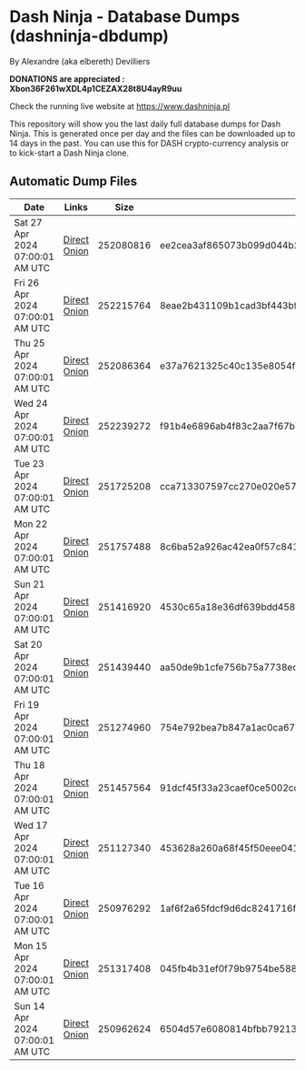 # Dash Ninja - Database Dumps (dashninja-dbdump)
By Alexandre (aka elbereth) Devilliers

**DONATIONS are appreciated : Xbon36F261wXDL4p1CEZAX28t8U4ayR9uu**

Check the running live website at https://www.dashninja.pl

This repository will show you the last daily full database dumps for Dash Ninja. This is generated once per day and the files can be downloaded up to 14 days in the past.
You can use this for DASH crypto-currency analysis or to kick-start a Dash Ninja clone.


## Automatic Dump Files
| Date | Links | Size | SHA256 |
|--|--|--|--|
| Sat 27 Apr 2024 07:00:01 AM UTC | [Direct](https://oshi.at/hHDx) [Onion](http://5ety7tpkim5me6eszuwcje7bmy25pbtrjtue7zkqqgziljwqy3rrikqd.onion/hHDx) | 252080816 | ee2cea3af865073b099d044b261db9ba7eb3dec76d664b4492f7bc2db57c06de | 
| Fri 26 Apr 2024 07:00:01 AM UTC | [Direct](https://oshi.at/szoZ) [Onion](http://5ety7tpkim5me6eszuwcje7bmy25pbtrjtue7zkqqgziljwqy3rrikqd.onion/szoZ) | 252215764 | 8eae2b431109b1cad3bf443bf999a05a7e4369e98af50b41465fde5df598fc35 | 
| Thu 25 Apr 2024 07:00:01 AM UTC | [Direct](https://oshi.at/AtMq) [Onion](http://5ety7tpkim5me6eszuwcje7bmy25pbtrjtue7zkqqgziljwqy3rrikqd.onion/AtMq) | 252086364 | e37a7621325c40c135e8054f40748e8096dea7f954fd610db6fe14c319ba53d6 | 
| Wed 24 Apr 2024 07:00:01 AM UTC | [Direct](https://oshi.at/rwRE) [Onion](http://5ety7tpkim5me6eszuwcje7bmy25pbtrjtue7zkqqgziljwqy3rrikqd.onion/rwRE) | 252239272 | f91b4e6896ab4f83c2aa7f67b11310071d44fcd22f0779096133461c9c644721 | 
| Tue 23 Apr 2024 07:00:01 AM UTC | [Direct](https://oshi.at/nquV) [Onion](http://5ety7tpkim5me6eszuwcje7bmy25pbtrjtue7zkqqgziljwqy3rrikqd.onion/nquV) | 251725208 | cca713307597cc270e020e57594510d01268b1b62ceb0cff45983f389383067f | 
| Mon 22 Apr 2024 07:00:01 AM UTC | [Direct](https://oshi.at/NxEu) [Onion](http://5ety7tpkim5me6eszuwcje7bmy25pbtrjtue7zkqqgziljwqy3rrikqd.onion/NxEu) | 251757488 | 8c6ba52a926ac42ea0f57c841e9683a8c3c6c3d5675d65be7f9266b28c4779a9 | 
| Sun 21 Apr 2024 07:00:01 AM UTC | [Direct](https://oshi.at/cPDj) [Onion](http://5ety7tpkim5me6eszuwcje7bmy25pbtrjtue7zkqqgziljwqy3rrikqd.onion/cPDj) | 251416920 | 4530c65a18e36df639bdd458d6022aed489736eb25970563f0f79878769382e2 | 
| Sat 20 Apr 2024 07:00:01 AM UTC | [Direct](https://oshi.at/jdFw) [Onion](http://5ety7tpkim5me6eszuwcje7bmy25pbtrjtue7zkqqgziljwqy3rrikqd.onion/jdFw) | 251439440 | aa50de9b1cfe756b75a7738ecd0973eb0b2ae80e65453a2a588ae1d89fb503ef | 
| Fri 19 Apr 2024 07:00:01 AM UTC | [Direct](https://oshi.at/jEdLB) [Onion](http://5ety7tpkim5me6eszuwcje7bmy25pbtrjtue7zkqqgziljwqy3rrikqd.onion/jEdLB) | 251274960 | 754e792bea7b847a1ac0ca675467e41a49211e3b25c2a502997506530debff59 | 
| Thu 18 Apr 2024 07:00:01 AM UTC | [Direct](https://oshi.at/zsZM) [Onion](http://5ety7tpkim5me6eszuwcje7bmy25pbtrjtue7zkqqgziljwqy3rrikqd.onion/zsZM) | 251457564 | 91dcf45f33a23caef0ce5002cdd3c245176e229652681f19d1cbf00509c8936d | 
| Wed 17 Apr 2024 07:00:01 AM UTC | [Direct](https://oshi.at/Lfwt) [Onion](http://5ety7tpkim5me6eszuwcje7bmy25pbtrjtue7zkqqgziljwqy3rrikqd.onion/Lfwt) | 251127340 | 453628a260a68f45f50eee041965671cdbe87441777dd255fab2c6322a27a5d2 | 
| Tue 16 Apr 2024 07:00:01 AM UTC | [Direct](https://oshi.at/YZpk) [Onion](http://5ety7tpkim5me6eszuwcje7bmy25pbtrjtue7zkqqgziljwqy3rrikqd.onion/YZpk) | 250976292 | 1af6f2a65fdcf9d6dc8241716fc7851b54e1fc2f37e5ddf15f2b7f963b95e239 | 
| Mon 15 Apr 2024 07:00:01 AM UTC | [Direct](https://oshi.at/udXU) [Onion](http://5ety7tpkim5me6eszuwcje7bmy25pbtrjtue7zkqqgziljwqy3rrikqd.onion/udXU) | 251317408 | 045fb4b31ef0f79b9754be588170495caf22aaf05f21cf703be35afe850a8002 | 
| Sun 14 Apr 2024 07:00:01 AM UTC | [Direct]() [Onion]() | 250962624 | 6504d57e6080814bfbb79213122995e680e30d13e03e2b5ca336628674f1b61a | 
